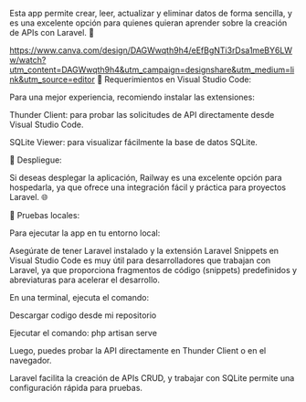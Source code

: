

Esta app permite crear, leer, actualizar y eliminar datos de forma sencilla, y es una excelente opción para quienes quieran aprender sobre la creación de APIs con Laravel. 🎉



https://www.canva.com/design/DAGWwqth9h4/eEfBgNTi3rDsa1meBY6LWw/watch?utm_content=DAGWwqth9h4&utm_campaign=designshare&utm_medium=link&utm_source=editor
🔹 Requerimientos en Visual Studio Code:

Para una mejor experiencia, recomiendo instalar las extensiones:

Thunder Client: para probar las solicitudes de API directamente desde Visual Studio Code.

SQLite Viewer: para visualizar fácilmente la base de datos SQLite.

🔹 Despliegue:

Si deseas desplegar la aplicación, Railway es una excelente opción para hospedarla, ya que ofrece una integración fácil y práctica para proyectos Laravel. 🌐

🔹 Pruebas locales:

Para ejecutar la app en tu entorno local:





Asegúrate de tener Laravel instalado y la extensión Laravel Snippets en Visual Studio Code es muy útil para desarrolladores que trabajan con Laravel, ya que proporciona fragmentos de código (snippets) predefinidos y abreviaturas para acelerar el desarrollo. 



En una terminal, ejecuta el comando:

Descargar codigo desde mi repositorio 

Ejecutar el comando: php artisan serve



Luego, puedes probar la API directamente en Thunder Client o en el navegador.



Laravel facilita la creación de APIs CRUD, y trabajar con SQLite permite una configuración rápida para pruebas. 


